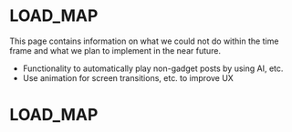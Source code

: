 # LOAD_MAP

This page contains information on what we could not do within the time frame and what we plan to implement in the near future.

- Functionality to automatically play non-gadget posts by using AI, etc.
- Use animation for screen transitions, etc. to improve UX

# LOAD_MAP
